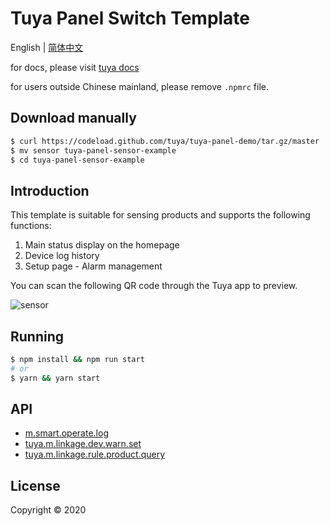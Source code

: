 # Tuya Panel Switch Template

English | [简体中文](./README-zh_CN.md)

for docs, please visit [tuya docs](https://docs.tuya.com)

for users outside Chinese mainland, please remove `.npmrc` file.

## Download manually

```bash
$ curl https://codeload.github.com/tuya/tuya-panel-demo/tar.gz/master | tar -xz --strip=2 tuya-panel-demo-master/examples/sensor
$ mv sensor tuya-panel-sensor-example
$ cd tuya-panel-sensor-example
```

## Introduction

This template is suitable for sensing products and supports the following functions:

1. Main status display on the homepage
2. Device log history
3. Setup page - Alarm management

You can scan the following QR code through the Tuya app to preview.

![sensor](https://images.tuyacn.com/fe-static/docs/img/25a44526-44c0-4e75-b9e4-168de4b5ae61.png)

## Running

```bash
$ npm install && npm run start
# or
$ yarn && yarn start
```

## API

* [m.smart.operate.log](https://docs.tuya.com/zh/iot/panel-development/panel-sdk-development/common-sdk-development/data-statistics-related-interface/data-statistics-related-interface?id=K9m1dlf41ex5f)
* [tuya.m.linkage.dev.warn.set](https://docs.tuya.com/zh/iot/panel-development/panel-sdk-development/common-sdk-development/alarm-related-interface/alarm-related-interface?id=K9pouo57yi0b2)
* [tuya.m.linkage.rule.product.query](https://docs.tuya.com/zh/iot/panel-development/panel-sdk-development/common-sdk-development/alarm-related-interface/alarm-related-interface?id=K9pouo57yi0b2)


## License

Copyright © 2020
